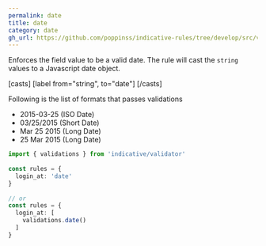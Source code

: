 ```yaml
---
permalink: date
title: date
category: date
gh_url: https://github.com/poppinss/indicative-rules/tree/develop/src/validations/date/date.ts
---
```


Enforces the field value to be a valid date. The rule will
cast the `string` values to a Javascript date object.
 
[casts]
  [label from="string", to="date"]
[/casts]
 
Following is the list of formats that passes validations
 
- 2015-03-25  (ISO Date)
- 03/25/2015  (Short Date)
- Mar 25 2015 (Long Date)
- 25 Mar 2015 (Long Date)
 
```ts
import { validations } from 'indicative/validator'
 
const rules = {
  login_at: 'date'
}
 
// or
const rules = {
  login_at: [
    validations.date()
  ]
}
```